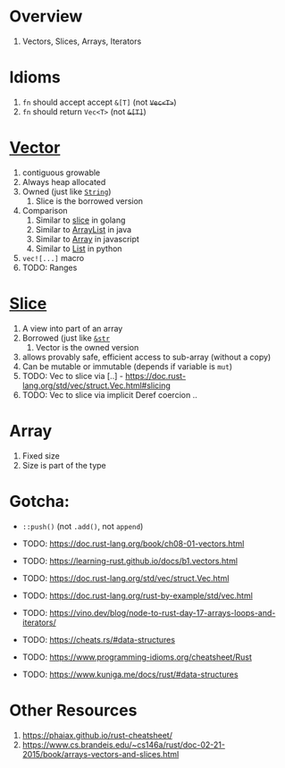 # Overview
1. Vectors, Slices, Arrays, Iterators


# Idioms
1. `fn` should accept accept `&[T]` (not ~~`Vec<T>`~~)
1. `fn` should return `Vec<T>` (not ~~`&[T]`~~)


# [Vector](TODO)
1. contiguous growable
1. Always heap allocated
1. Owned (just like [`String`](TODO))
    1. Slice is the borrowed version
1. Comparison
    1. Similar to [slice](.//home/wcarmon/git-repos/docs/golang/collections.slices.md) in golang
    1. Similar to [ArrayList](https://docs.oracle.com/en/java/javase/19/docs/api/java.base/java/util/ArrayList.html) in java
    1. Similar to [Array](https://developer.mozilla.org/en-US/docs/Web/JavaScript/Reference/Global_Objects/Array) in javascript
    1. Similar to [List](https://docs.python.org/3/tutorial/datastructures.html#more-on-lists) in python
1. `vec![...]` macro
1. TODO: Ranges


# [Slice](TODO)
1. A view into part of an array
1. Borrowed (just like [`&str`](TODO)
    1. Vector is the owned version
1. allows provably safe, efficient access to sub-array (without a copy)
1. Can be mutable or immutable (depends if variable is `mut`) 
1. TODO: Vec to slice via [..] - https://doc.rust-lang.org/std/vec/struct.Vec.html#slicing
1. TODO: Vec to slice via implicit Deref coercion ..


# Array
1. Fixed size
1. Size is part of the type



# Gotcha: 
- `::push()` (not `.add()`, not `append`)


- TODO: https://doc.rust-lang.org/book/ch08-01-vectors.html
- TODO: https://learning-rust.github.io/docs/b1.vectors.html
- TODO: https://doc.rust-lang.org/std/vec/struct.Vec.html
- TODO: https://doc.rust-lang.org/rust-by-example/std/vec.html
- TODO: https://vino.dev/blog/node-to-rust-day-17-arrays-loops-and-iterators/
- TODO: https://cheats.rs/#data-structures
- TODO: https://www.programming-idioms.org/cheatsheet/Rust
- TODO: https://www.kuniga.me/docs/rust/#data-structures


# Other Resources
1. https://phaiax.github.io/rust-cheatsheet/
1. https://www.cs.brandeis.edu/~cs146a/rust/doc-02-21-2015/book/arrays-vectors-and-slices.html
